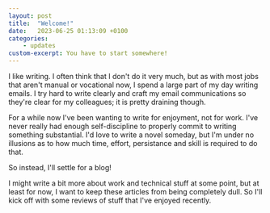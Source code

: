 ```yaml
---
layout: post
title:  "Welcome!"
date:   2023-06-25 01:13:09 +0100
categories: 
    - updates
custom-excerpt: You have to start somewhere!
---
```

I like writing. I often think that I don't do it very much, but as with most jobs that aren't manual or vocational now, I spend a large part of my day writing emails. I try hard to write clearly and craft my email communications so they're clear for my colleagues; it is pretty draining though.

For a while now I've been wanting to write for enjoyment, not for work. I've never really had enough self-discipline to properly commit to writing something substantial. I'd love to write a novel someday, but I'm under no illusions as to how much time, effort, persistance and skill is required to do that.

So instead, I'll settle for a blog! 

I might write a bit more about work and technical stuff at some point, but at least for now, I want to keep these articles from being completely dull. So I'll kick off with some reviews of stuff that I've enjoyed recently.